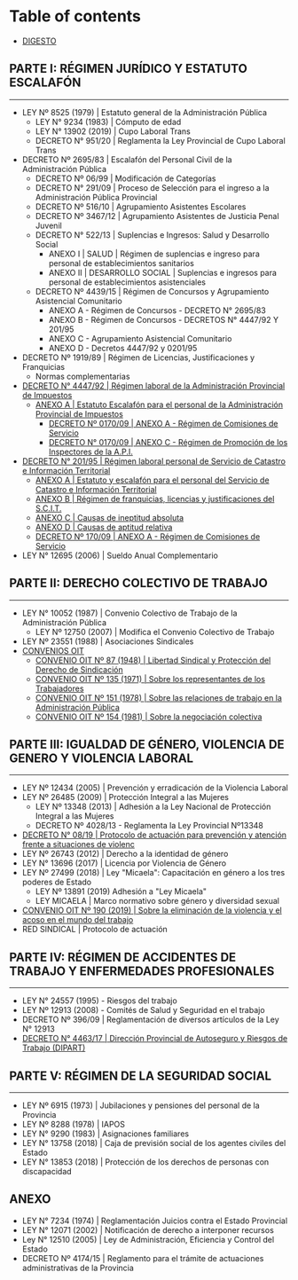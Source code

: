 # Table of contents

* [DIGESTO](broken-reference)

## PARTE I: RÉGIMEN JURÍDICO Y ESTATUTO ESCALAFÓN <a href="#parte-i-1" id="parte-i-1"></a>

***

* LEY Nº 8525 (1979) | Estatuto general de la Administración Pública
  * LEY N° 9234 (1983) | Cómputo de edad
  * LEY N° 13902 (2019) | Cupo Laboral Trans
  * DECRETO N° 951/20 | Reglamenta la Ley Provincial de Cupo Laboral Trans
* DECRETO Nº 2695/83 | Escalafón del Personal Civil de la Administración Pública
  * DECRETO Nº 06/99 | Modificación de Categorías
  * DECRETO N° 291/09 | Proceso de Selección para el ingreso a la Administración Pública Provincial
  * DECRETO Nº 516/10 | Agrupamiento Asistentes Escolares
  * DECRETO Nº 3467/12 | Agrupamiento Asistentes de Justicia Penal Juvenil
  * DECRETO N° 522/13 | Suplencias e Ingresos: Salud y Desarrollo Social
    * ANEXO I | SALUD | Régimen de suplencias e ingreso para personal de establecimientos sanitarios
    * ANEXO II | DESARROLLO SOCIAL | Suplencias e ingresos para personal de establecimientos asistenciales
  * DECRETO Nº 4439/15 | Régimen de Concursos y Agrupamiento Asistencial Comunitario
    * ANEXO A - Régimen de Concursos - DECRETO N° 2695/83
    * ANEXO B - Régimen de Concursos - DECRETOS N° 4447/92 Y 201/95
    * ANEXO C - Agrupamiento Asistencial Comunitario
    * ANEXO D - Decretos 4447/92 y 0201/95
* DECRETO Nº 1919/89 | Régimen de Licencias, Justificaciones y Franquicias
  * Normas complementarias
* [DECRETO N° 4447/92 | Régimen laboral de la Administración Provincial de Impuestos](broken-reference)
  * [ANEXO A | Estatuto Escalafón para el personal de la Administración Provincial de Impuestos](broken-reference)
    * [DECRETO Nº 0170/09 | ANEXO A - Régimen de Comisiones de Servicio](broken-reference)
    * [DECRETO N° 0170/09 | ANEXO C - Régimen de Promoción de los Inspectores de la A.P.I.](broken-reference)
* [DECRETO N° 201/95 | Régimen laboral personal de Servicio de Catastro e Información Territorial](broken-reference)
  * [ANEXO A | Estatuto y escalafón para el personal del Servicio de Catastro e Información Territorial](broken-reference)
  * [ANEXO B | Régimen de franquicias, licencias y justificaciones del S.C.I.T.](broken-reference)
  * [ANEXO C | Causas de ineptitud absoluta](broken-reference)
  * [ANEXO D | Causas de aptitud relativa](broken-reference)
  * [DECRETO Nº 170/09 | ANEXO A - Régimen de Comisiones de Servicio](broken-reference)
* LEY N° 12695 (2006) | Sueldo Anual Complementario

## PARTE II: DERECHO COLECTIVO DE TRABAJO <a href="#parte-ii-1" id="parte-ii-1"></a>

***

* LEY N° 10052 (1987) | Convenio Colectivo de Trabajo de la Administración Pública
  * LEY Nº 12750 (2007) | Modifica el Convenio Colectivo de Trabajo
* LEY Nº 23551 (1988) | Asociaciones Sindicales
* [CONVENIOS OIT](broken-reference)
  * [CONVENIO OIT Nº 87 (1948) | Libertad Sindical y Protección del Derecho de Sindicación](broken-reference)
  * [CONVENIO OIT Nº 135 (1971) | Sobre los representantes de los Trabajadores](broken-reference)
  * [CONVENIO OIT Nº 151 (1978) | Sobre las relaciones de trabajo en la Administración Pública](broken-reference)
  * [CONVENIO OIT Nº 154 (1981) | Sobre la negociación colectiva](broken-reference)

## PARTE III: IGUALDAD DE GÉNERO, VIOLENCIA DE GENERO Y VIOLENCIA LABORAL <a href="#parte-iii-violencia-de-genero-y-violencia-laboral" id="parte-iii-violencia-de-genero-y-violencia-laboral"></a>

***

* LEY Nº 12434 (2005) | Prevención y erradicación de la Violencia Laboral
* LEY Nº 26485 (2009) | Protección Integral a las Mujeres
  * LEY Nº 13348 (2013) | Adhesión a la Ley Nacional de Protección Integral a las Mujeres
  * DECRETO Nº 4028/13 - Reglamenta la Ley Provincial Nº13348
* [DECRETO N° 08/19 | Protocolo de actuación para prevención y atención frente a situaciones de violenc](broken-reference)
* LEY Nº 26743 (2012) | Derecho a la identidad de género
* LEY N° 13696 (2017) | Licencia por Violencia de Género
* LEY Nº 27499 (2018) | Ley "Micaela": Capacitación en género a los tres poderes de Estado
  * LEY Nº 13891 (2019) Adhesión a "Ley Micaela"
  * LEY MICAELA | Marco normativo sobre género y diversidad sexual
* [CONVENIO OIT Nº 190 (2019) | Sobre la eliminación de la violencia y el acoso en el mundo del trabajo](broken-reference)
* RED SINDICAL | Protocolo de actuación

## PARTE IV: RÉGIMEN DE ACCIDENTES DE TRABAJO Y ENFERMEDADES PROFESIONALES <a href="#parte-iv-regimen-de-accidentes-de-trabajo-y-enfermedades-profesionales-1" id="parte-iv-regimen-de-accidentes-de-trabajo-y-enfermedades-profesionales-1"></a>

***

* LEY N° 24557 (1995) - Riesgos del trabajo
* LEY Nº 12913 (2008) - Comités de Salud y Seguridad en el trabajo
* DECRETO Nº 396/09 | Reglamentación de diversos artículos de la Ley N° 12913
* [DECRETO N° 4463/17 | Dirección Provincial de Autoseguro y Riesgos de Trabajo (DIPART)](broken-reference)

## PARTE V: RÉGIMEN DE LA SEGURIDAD SOCIAL <a href="#parte-v-regimen-de-la-seguridad-social-1" id="parte-v-regimen-de-la-seguridad-social-1"></a>

***

* LEY Nº 6915 (1973) | Jubilaciones y pensiones del personal de la Provincia
* LEY Nº 8288 (1978) | IAPOS
* LEY N° 9290 (1983) | Asignaciones familiares
* LEY N° 13758 (2018) | Caja de previsión social de los agentes civiles del Estado
* LEY N° 13853 (2018) | Protección de los derechos de personas con discapacidad

## ANEXO <a href="#parte-vi" id="parte-vi"></a>

* LEY N° 7234 (1974) | Reglamentación Juicios contra el Estado Provincial
* LEY N° 12071 (2002) | Notificación de derecho a interponer recursos
* Ley N° 12510 (2005) | Ley de Administración, Eficiencia y Control del Estado
* DECRETO Nº 4174/15 | Reglamento para el trámite de actuaciones administrativas de la Provincia

